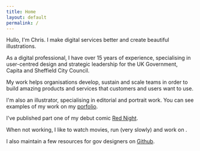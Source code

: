 ```yaml
---
title: Home
layout: default
permalink: /
---
```


<p class="lede"><span class="highlight">Hullo, I'm Chris. I make digital services better and create beautiful illustrations.</span> </p>

As a digital professional, I have over 15 years of experience, specialising in user-centred design and strategic leadership for the UK Government, Capita and Sheffield City Council.

My work helps organisations develop, sustain and scale teams in order to build amazing products and services that customers and users want to use. 

I'm also an illustrator, specialising in editorial and portrait work. You can see examples of my work on my <a href="/art/">porfolio</a>. 

I've published part one of my debut comic <a href="https://bigstompyrobot.com/">Red Night</a>.

When not working, I like to watch movies, run (very slowly) and work on . 

I also maintain a few resources for gov designers on <a href="https://github.com/ctdesign">Github</a>.
